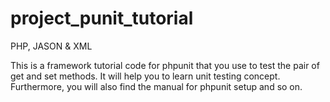 # project_punit_tutorial
PHP, JASON &amp; XML

This is a framework tutorial code for phpunit that you use to test the pair of get and set methods. It will help you to learn unit testing concept. Furthermore, you will also find the manual for phpunit setup and so on.
